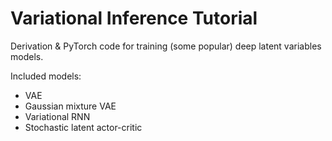 # Variational Inference Tutorial

Derivation & PyTorch code for training (some popular) deep latent variables models.

Included models:

- VAE
- Gaussian mixture VAE
- Variational RNN
- Stochastic latent actor-critic
